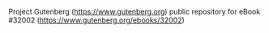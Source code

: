 Project Gutenberg (https://www.gutenberg.org) public repository for eBook #32002 (https://www.gutenberg.org/ebooks/32002)
